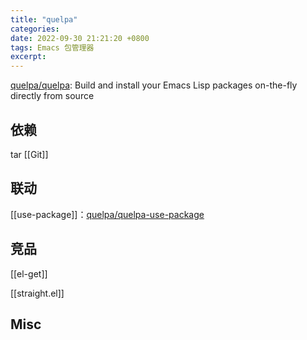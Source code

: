 ```yaml
---
title: "quelpa"
categories: 
date: 2022-09-30 21:21:20 +0800
tags: Emacs 包管理器
excerpt: 
---
```



[quelpa/quelpa](https://github.com/quelpa/quelpa): Build and install your Emacs Lisp packages on-the-fly directly from source




## 依赖

tar
[[Git]]

## 联动


[[use-package]]：[quelpa/quelpa-use-package](https://github.com/quelpa/quelpa-use-package)



## 竞品

[[el-get]]

[[straight.el]]


## Misc



